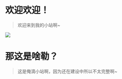 # 欢迎欢迎！
> 欢迎来到我的小站啊~

<img src="http://dl.weshineapp.com/gif/20171223/e4b78f8e8376d83cbb0db6558449cef2.gif">

# 那这是啥勒？

>这是俺滴小站啊，因为还在建设中所以不太完整啊~
